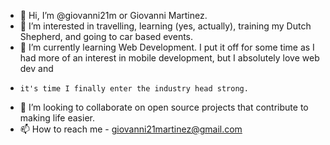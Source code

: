- 👋 Hi, I’m @giovanni21m or Giovanni Martinez. 
- 👀 I’m interested in travelling, learning (yes, actually), training my Dutch Shepherd, and going to car based events.
- 🌱 I’m currently learning Web Development. I put it off for some time as I had more of an interest in mobile development, but I absolutely love web dev and
-     it's time I finally enter the industry head strong.
- 💞️ I’m looking to collaborate on open source projects that contribute to making life easier.
- 📫 How to reach me - giovanni21martinez@gmail.com
